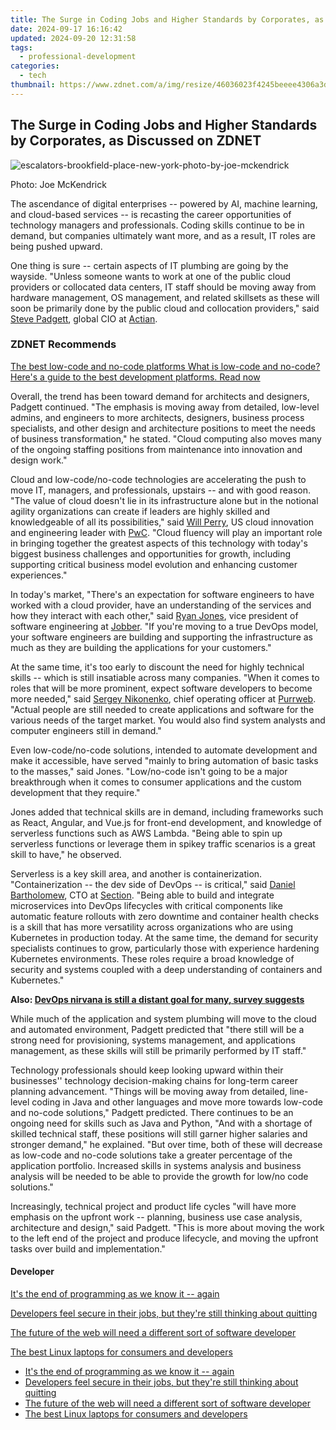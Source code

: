 ```yaml
---
title: The Surge in Coding Jobs and Higher Standards by Corporates, as Discussed on ZDNET
date: 2024-09-17 16:16:42
updated: 2024-09-20 12:31:58
tags:
  - professional-development
categories:
  - tech
thumbnail: https://www.zdnet.com/a/img/resize/46036023f4245beeee4306a3de81e72b5a792f39/2022/07/20/9c5ff792-93b6-4d62-bda6-69d37324ab54/escalators-brookfield-place-new-york-photo-by-joe-mckendrick.jpg?width=278&height=156&fit=crop&auto=webp
---
```


## The Surge in Coding Jobs and Higher Standards by Corporates, as Discussed on ZDNET

![escalators-brookfield-place-new-york-photo-by-joe-mckendrick](https://www.zdnet.com/a/img/resize/f0163b9fd0e9c193ed42c4572839a9b894079b4b/2022/07/20/9c5ff792-93b6-4d62-bda6-69d37324ab54/escalators-brookfield-place-new-york-photo-by-joe-mckendrick.jpg?auto=webp&precrop=2016,1107,x0,y110&width=1280)

Photo: Joe McKendrick

The ascendance of digital enterprises -- powered by AI, machine learning, and cloud-based services -- is recasting the career opportunities of technology managers and professionals. Coding skills continue to be in demand, but companies ultimately want more, and as a result, IT roles are being pushed upward. 

One thing is sure -- certain aspects of IT plumbing are going by the wayside. "Unless someone wants to work at one of the public cloud providers or collocated data centers, IT staff should be moving away from hardware management, OS management, and related skillsets as these will soon be primarily done by the public cloud and collocation providers," said [Steve Padgett](https://www.linkedin.com/in/steve-padgett-00207011/), global CIO at [Actian](https://www.actian.com). 

### **ZDNET** Recommends

[The best low-code and no-code platforms What is low-code and no-code? Here's a guide to the best development platforms.  Read now](https://www.zdnet.com/article/special-report-what-is-low-code-no-code-a-guide-to-development-platforms/)

Overall, the trend has been toward demand for architects and designers, Padgett continued. "The emphasis is moving away from detailed, low-level admins, and engineers to more architects, designers, business process specialists, and other design and architecture positions to meet the needs of business transformation," he stated. "Cloud computing also moves many of the ongoing staffing positions from maintenance into innovation and design work."

Cloud and low-code/no-code technologies are accelerating the push to move IT, managers, and professionals, upstairs -- and with good reason. "The value of cloud doesn't lie in its infrastructure alone but in the notional agility organizations can create if leaders are highly skilled and knowledgeable of all its possibilities," said [Will Perry](https://www.linkedin.com/in/will-perry-5a40a24/), US cloud innovation and engineering leader with [PwC](https://www.pwc.com). "Cloud fluency will play an important role in bringing together the greatest aspects of this technology with today's biggest business challenges and opportunities for growth, including supporting critical business model evolution and enhancing customer experiences." 

In today's market, "There's an expectation for software engineers to have worked with a cloud provider, have an understanding of the services and how they interact with each other," said [Ryan Jones](https://www.linkedin.com/in/ryanmichaeljones), vice president of software engineering at [Jobber](https://getjobber.com/). "If you're moving to a true DevOps model, your software engineers are building and supporting the infrastructure as much as they are building the applications for your customers."

At the same time, it's too early to discount the need for highly technical skills -- which is still insatiable across many companies. "When it comes to roles that will be more prominent, expect software developers to become more needed," said [Sergey Nikonenko](https://www.linkedin.com/in/sergey-nikonenko-7a1084ab), chief operating officer at [Purrweb](https://www.purrweb.com/). "Actual people are still needed to create applications and software for the various needs of the target market. You would also find system analysts and computer engineers still in demand."

Even low-code/no-code solutions, intended to automate development and make it accessible, have served "mainly to bring automation of basic tasks to the masses," said Jones. "Low/no-code isn't going to be a major breakthrough when it comes to consumer applications and the custom development that they require." 

Jones added that technical skills are in demand, including frameworks such as React, Angular, and Vue.js for front-end development, and knowledge of serverless functions such as AWS Lambda. "Being able to spin up serverless functions or leverage them in spikey traffic scenarios is a great skill to have," he observed.

Serverless is a key skill area, and another is containerization. "Containerization -- the dev side of DevOps -- is critical," said [Daniel Bartholomew](https://www.linkedin.com/in/daniel-bartholomew-27baa625/), CTO at [Section](https://www.section.io/). "Being able to build and integrate microservices into DevOps lifecycles with critical components like automatic feature rollouts with zero downtime and container health checks is a skill that has more versatility across organizations who are using Kubernetes in production today. At the same time, the demand for security specialists continues to grow, particularly those with experience hardening Kubernetes environments. These roles require a broad knowledge of security and systems coupled with a deep understanding of containers and Kubernetes." 

**Also: [DevOps nirvana is still a distant goal for many, survey suggests](https://www.zdnet.com/article/devops-nirvana-is-still-a-distant-goal-for-many-survey-suggests/)**

While much of the application and system plumbing will move to the cloud and automated environment, Padgett predicted that "there still will be a strong need for provisioning, systems management, and applications management, as these skills will still be primarily performed by IT staff." 

Technology professionals should keep looking upward within their businesses'' technology decision-making chains for long-term career planning advancement. "Things will be moving away from detailed, line-level coding in Java and other languages and move more towards low-code and no-code solutions," Padgett predicted. There continues to be an ongoing need for skills such as Java and Python, "And with a shortage of skilled technical staff, these positions will still garner higher salaries and stronger demand," he explained. "But over time, both of these will decrease as low-code and no-code solutions take a greater percentage of the application portfolio. Increased skills in systems analysis and business analysis will be needed to be able to provide the growth for low/no code solutions."

Increasingly, technical project and product life cycles "will have more emphasis on the upfront work -- planning, business use case analysis, architecture and design," said Padgett. "This is more about moving the work to the left end of the project and produce lifecycle, and moving the upfront tasks over build and implementation."

#### Developer

[It's the end of programming as we know it -- again](https://www.zdnet.com/article/its-the-end-of-programming-as-we-know-it-again/ "It's the end of programming as we know it -- again")

[Developers feel secure in their jobs, but they're still thinking about quitting](https://www.zdnet.com/article/developers-feel-secure-in-their-jobs-but-theyre-still-thinking-about-quitting/ "Developers feel secure in their jobs, but they're still thinking about quitting")

[The future of the web will need a different sort of software developer](https://www.zdnet.com/article/the-future-of-the-web-will-need-a-different-sort-of-software-developer/ "The future of the web will need a different sort of software developer")

[The best Linux laptops for consumers and developers](https://www.zdnet.com/article/best-linux-laptop/ "The best Linux laptops for consumers and developers")

* [It's the end of programming as we know it -- again](https://www.zdnet.com/article/its-the-end-of-programming-as-we-know-it-again/ "It's the end of programming as we know it -- again")
* [Developers feel secure in their jobs, but they're still thinking about quitting](https://www.zdnet.com/article/developers-feel-secure-in-their-jobs-but-theyre-still-thinking-about-quitting/ "Developers feel secure in their jobs, but they're still thinking about quitting")
* [The future of the web will need a different sort of software developer](https://www.zdnet.com/article/the-future-of-the-web-will-need-a-different-sort-of-software-developer/ "The future of the web will need a different sort of software developer")
* [The best Linux laptops for consumers and developers](https://www.zdnet.com/article/best-linux-laptop/ "The best Linux laptops for consumers and developers")

<ins class="adsbygoogle"
     style="display:block"
     data-ad-format="autorelaxed"
     data-ad-client="ca-pub-7571918770474297"
     data-ad-slot="1223367746"></ins>



<ins class="adsbygoogle"
     style="display:block"
     data-ad-client="ca-pub-7571918770474297"
     data-ad-slot="8358498916"
     data-ad-format="auto"
     data-full-width-responsive="true"></ins>
